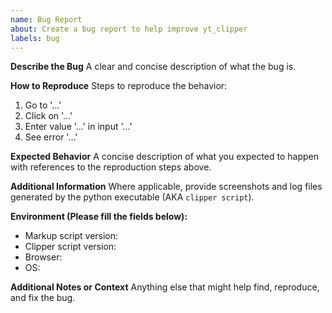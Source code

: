 ```yaml
---
name: Bug Report
about: Create a bug report to help improve yt_clipper
labels: bug
---
```


**Describe the Bug**
A clear and concise description of what the bug is.

**How to Reproduce**
Steps to reproduce the behavior:

1.  Go to '...'
2.  Click on '...'
3.  Enter value '...' in input '...'
4.  See error '...'

**Expected Behavior**
A concise description of what you expected to happen with references to the reproduction steps above.

**Additional Information**
Where applicable, provide screenshots and log files generated by the python executable (AKA `clipper script`).

**Environment (Please fill the fields below):**

<!--
Ensure you are on the latest version of both the user script (AKA `markup script`) and python executable (AKA `clipper script`)
-->

- Markup script version:
- Clipper script version:
- Browser:
- OS:

**Additional Notes or Context**
Anything else that might help find, reproduce, and fix the bug.
